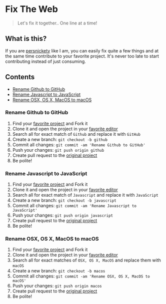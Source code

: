 # Fix The Web

> Let's fix it together.. One line at a time!

## What is this?

If you are [persnickety](https://www.merriam-webster.com/dictionary/persnickety) like I am, you can easily fix quite a few things and at the same time contribute to your favorite project. It's never too late to start contributing instead of just consuming.

## Contents

- [Rename Github to GitHub](#rename-github-to-github)
- [Rename Javascript to JavaScript](#rename-javascript-to-javascript)
- [Rename OSX, OS X, MacOS to macOS](#rename-osx-os-x-macos-to-macos)

### Rename Github to GitHub

1. Find your [favorite project](https://github.com/trending) and Fork it
2. Clone it and open the project in your [favorite editor](https://code.visualstudio.com/)
3. Search all for exact match of `Github` and replace it with `GitHub`
4. Create a new branch: `git checkout -b github`
5. Commit all changes: `git commit -am 'Rename Github to GitHub'`
6. Push your changes: `git push origin github`
7. Create pull request to the [original project](https://github.com/facebook/react/pull/9797)
8. Be polite!

### Rename Javascript to JavaScript

1. Find your [favorite project](https://github.com/trending) and Fork it
2. Clone it and open the project in your [favorite editor](https://code.visualstudio.com/)
3. Search all for exact match of `Javascript` and replace it with `JavaScript`
4. Create a new branch: `git checkout -b javascript`
5. Commit all changes: `git commit -am 'Rename Javascript to JavaScript'`
6. Push your changes: `git push origin javascript`
7. Create pull request to the [original project](https://github.com/facebook/react/pull/9796)
8. Be polite!

### Rename OSX, OS X, MacOS to macOS

1. Find your [favorite project](https://github.com/trending) and Fork it
2. Clone it and open the project in your [favorite editor](https://code.visualstudio.com/)
3. Search all for exact matches of `OSX, OS X, MacOS` and replace them with `macOS`
4. Create a new branch: `git checkout -b macos`
5. Commit all changes: `git commit -am 'Rename OSX, OS X, MacOS to macOS'`
6. Push your changes: `git push origin macos`
7. Create pull request to the [original project](https://github.com/facebook/react/pull/9797)
8. Be polite!
